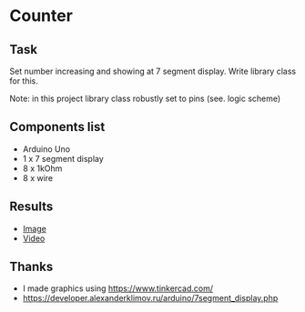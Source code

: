# Counter

## Task

Set number increasing and showing at 7 segment display.
Write library class for this.

Note: in this project library class robustly set to pins (see. logic scheme)

## Components list

* Arduino Uno
* 1 x 7 segment display
* 8 x 1kOhm
* 8 x wire

## Results

* [Image](https://drive.google.com/file/d/1-G9-tMdzCVbTnfsr2OqAZv4vGylZPmWY/view?usp=share_link)
* [Video](https://drive.google.com/file/d/1-KLFFfuAYhYcVSZ7uM4VK1tNgrfv3rwy/view?usp=share_link)

## Thanks

* I made graphics using https://www.tinkercad.com/
* https://developer.alexanderklimov.ru/arduino/7segment_display.php